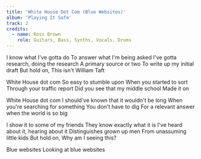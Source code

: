 ```yaml
---
title: 'White House Dot Com (Blue Websites)'
album: 'Playing It Safe'
track: 2
credits:
  - name: Ross Brown
    role: Guitars, Bass, Synths, Vocals, Drums
---
```


I know what I've gotta do
To answer what I'm being asked
I've gotta research, doing the research
A primary source or two
To write up my initial draft
But hold on,
This isn't William Taft


White House dot com
So easy to stumble upon
When you started to sort
Through your traffic report
Did you see that my middle school
Made it on

White House dot com
I should've known that it wouldn't be long
When you're searching for something
You don't have to dig
For a relevant answer when the world is so big


I show it to some of my friends
They know exactly what it is
I've heard about it, hearing about it
Distinguishes grown up men
From unassuming little kids
But hold on,
Why am I seeing this?

Blue websites
Looking at blue websites
